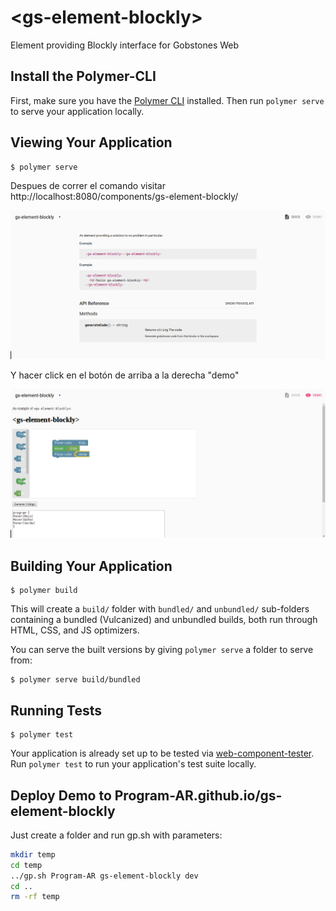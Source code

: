 # \<gs-element-blockly\>

Element providing Blockly interface for Gobstones Web

## Install the Polymer-CLI

First, make sure you have the [Polymer CLI](https://www.npmjs.com/package/polymer-cli) installed. Then run `polymer serve` to serve your application locally.

## Viewing Your Application

```
$ polymer serve
```

Despues de correr el comando visitar http://localhost:8080/components/gs-element-blockly/

![](screenshots/doc.png)

Y hacer click en el botón de arriba a la derecha "demo"

![](screenshots/demo.png)

## Building Your Application

```
$ polymer build
```

This will create a `build/` folder with `bundled/` and `unbundled/` sub-folders
containing a bundled (Vulcanized) and unbundled builds, both run through HTML,
CSS, and JS optimizers.

You can serve the built versions by giving `polymer serve` a folder to serve
from:

```
$ polymer serve build/bundled
```

## Running Tests

```
$ polymer test
```

Your application is already set up to be tested via [web-component-tester](https://github.com/Polymer/web-component-tester). Run `polymer test` to run your application's test suite locally.

## Deploy Demo to Program-AR.github.io/gs-element-blockly

Just create a folder and run gp.sh with parameters:

```bash
mkdir temp
cd temp
../gp.sh Program-AR gs-element-blockly dev
cd ..
rm -rf temp
```
